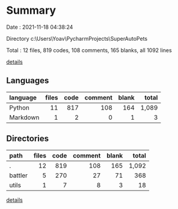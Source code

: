# Summary

Date : 2021-11-18 04:38:24

Directory c:\Users\Yoav\PycharmProjects\SuperAutoPets

Total : 12 files,  819 codes, 108 comments, 165 blanks, all 1092 lines

[details](details.md)

## Languages
| language | files | code | comment | blank | total |
| :--- | ---: | ---: | ---: | ---: | ---: |
| Python | 11 | 817 | 108 | 164 | 1,089 |
| Markdown | 1 | 2 | 0 | 1 | 3 |

## Directories
| path | files | code | comment | blank | total |
| :--- | ---: | ---: | ---: | ---: | ---: |
| . | 12 | 819 | 108 | 165 | 1,092 |
| battler | 5 | 270 | 27 | 71 | 368 |
| utils | 1 | 7 | 8 | 3 | 18 |

[details](details.md)